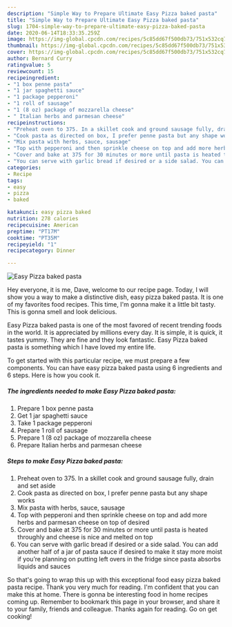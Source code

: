 ```yaml
---
description: "Simple Way to Prepare Ultimate Easy Pizza baked pasta"
title: "Simple Way to Prepare Ultimate Easy Pizza baked pasta"
slug: 1704-simple-way-to-prepare-ultimate-easy-pizza-baked-pasta
date: 2020-06-14T18:33:35.259Z
image: https://img-global.cpcdn.com/recipes/5c85dd67f500db73/751x532cq70/easy-pizza-baked-pasta-recipe-main-photo.jpg
thumbnail: https://img-global.cpcdn.com/recipes/5c85dd67f500db73/751x532cq70/easy-pizza-baked-pasta-recipe-main-photo.jpg
cover: https://img-global.cpcdn.com/recipes/5c85dd67f500db73/751x532cq70/easy-pizza-baked-pasta-recipe-main-photo.jpg
author: Bernard Curry
ratingvalue: 5
reviewcount: 15
recipeingredient:
- "1 box penne pasta"
- "1 jar spaghetti sauce"
- "1 package pepperoni"
- "1 roll of sausage"
- "1 (8 oz) package of mozzarella cheese"
- " Italian herbs and parmesan cheese"
recipeinstructions:
- "Preheat oven to 375. In a skillet cook and ground sausage fully, drain and set aside"
- "Cook pasta as directed on box, I prefer penne pasta but any shape works"
- "Mix pasta with herbs, sauce, sausage"
- "Top with pepperoni and then sprinkle cheese on top and add more herbs and parmesan cheese on top of desired"
- "Cover and bake at 375 for 30 minutes or more until pasta is heated throughly and cheese is nice and melted on top"
- "You can serve with garlic bread if desired or a side salad. You can add another half of a jar of pasta sauce if desired to make it stay more moist if you’re planning on putting left overs in the fridge since pasta absorbs liquids and sauces"
categories:
- Recipe
tags:
- easy
- pizza
- baked

katakunci: easy pizza baked 
nutrition: 278 calories
recipecuisine: American
preptime: "PT17M"
cooktime: "PT35M"
recipeyield: "1"
recipecategory: Dinner

---
```



![Easy Pizza baked pasta](https://img-global.cpcdn.com/recipes/5c85dd67f500db73/751x532cq70/easy-pizza-baked-pasta-recipe-main-photo.jpg)

Hey everyone, it is me, Dave, welcome to our recipe page. Today, I will show you a way to make a distinctive dish, easy pizza baked pasta. It is one of my favorites food recipes. This time, I'm gonna make it a little bit tasty. This is gonna smell and look delicious.

Easy Pizza baked pasta is one of the most favored of recent trending foods in the world. It is appreciated by millions every day. It is simple, it is quick, it tastes yummy. They are fine and they look fantastic. Easy Pizza baked pasta is something which I have loved my entire life.




To get started with this particular recipe, we must prepare a few components. You can have easy pizza baked pasta using 6 ingredients and 6 steps. Here is how you cook it.

<!--inarticleads1-->

##### The ingredients needed to make Easy Pizza baked pasta:

1. Prepare 1 box penne pasta
1. Get 1 jar spaghetti sauce
1. Take 1 package pepperoni
1. Prepare 1 roll of sausage
1. Prepare 1 (8 oz) package of mozzarella cheese
1. Prepare  Italian herbs and parmesan cheese




<!--inarticleads2-->

##### Steps to make Easy Pizza baked pasta:

1. Preheat oven to 375. In a skillet cook and ground sausage fully, drain and set aside
1. Cook pasta as directed on box, I prefer penne pasta but any shape works
1. Mix pasta with herbs, sauce, sausage
1. Top with pepperoni and then sprinkle cheese on top and add more herbs and parmesan cheese on top of desired
1. Cover and bake at 375 for 30 minutes or more until pasta is heated throughly and cheese is nice and melted on top
1. You can serve with garlic bread if desired or a side salad. You can add another half of a jar of pasta sauce if desired to make it stay more moist if you’re planning on putting left overs in the fridge since pasta absorbs liquids and sauces




So that's going to wrap this up with this exceptional food easy pizza baked pasta recipe. Thank you very much for reading. I'm confident that you can make this at home. There is gonna be interesting food in home recipes coming up. Remember to bookmark this page in your browser, and share it to your family, friends and colleague. Thanks again for reading. Go on get cooking!
